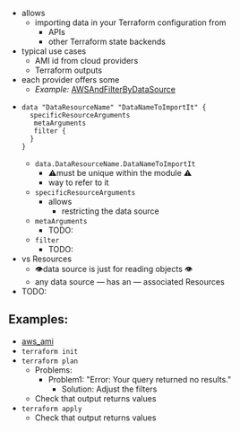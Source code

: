 - allows
    - importing data in your Terraform configuration from
        - APIs
        - other Terraform state backends
- typical use cases
    - AMI id from cloud providers
    - Terraform outputs
- each provider offers some
  - _Example:_ [AWSAndFilterByDataSource](https://registry.terraform.io/providers/hashicorp/aws/latest/docs)
- 
    ```
    data "DataResourceName" "DataNameToImportIt" {
      specificResourceArguments
       metaArguments
       filter {
      }
    }
    ```
  - `data.DataResourceName.DataNameToImportIt`
    - ⚠️must be unique within the module ⚠️
    - way to refer to it
  - `specificResourceArguments`
    - allows
      - restricting the data source
  - `metaArguments`
    - TODO:
  - `filter`
    - TODO:
- vs Resources
  - 👁️data source is just for reading objects 👁️
  - any data source — has an — associated Resources
- TODO:

## Examples:
* [aws_ami](https://registry.terraform.io/providers/hashicorp/aws/latest/docs/data-sources/ami)
* `terraform init`
* `terraform plan`
  * Problems:
    * Problem1: "Error: Your query returned no results."
      * Solution: Adjust the filters
  * Check that output returns values
* `terraform apply`
  * Check that output returns values